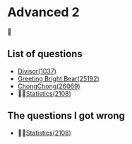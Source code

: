 Advanced 2
=================
👑

List of questions
--------------------

- [Divisor(1037)](https://github.com/yoru4890/coding_test/blob/main/baekjoon/advanced_2/1037.md)
- [Greeting Bright Bear(25192)](https://github.com/yoru4890/coding_test/blob/main/baekjoon/advanced_2/25192.md)
- [ChongChong(26069)](https://github.com/yoru4890/coding_test/blob/main/baekjoon/advanced_2/26069.md)
- 🌟🌟[Statistics(2108)](https://github.com/yoru4890/coding_test/blob/main/baekjoon/advanced_2/2108.md)

The questions I got wrong
------------------

- 🌟🌟[Statistics(2108)](https://github.com/yoru4890/coding_test/blob/main/baekjoon/advanced_2/2108.md)
